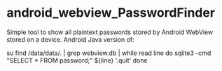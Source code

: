 android_webview_PasswordFinder
==============================

Simple tool to show all plaintext passwords stored by Android WebView stored on a device.  Android Java version of:

su
find /data/data/. | grep webview.db | while read line
    do sqlite3 -cmd "SELECT * FROM password;" ${line} '.quit'
done
